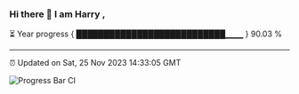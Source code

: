 ### Hi there 👋 I am Harry , 

⏳ Year progress { ███████████████████████████▁▁▁ } 90.03 %

---

⏰ Updated on Sat, 25 Nov 2023 14:33:05 GMT

![Progress Bar CI](https://github.com/duykhang68/duykhang68/workflows/Progress%20Bar%20CI/badge.svg)

